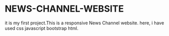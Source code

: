 # NEWS-CHANNEL-WEBSITE
 it is my first project.This is a responsive News Channel website. here, i have used css javascript bootstrap html.
